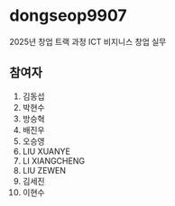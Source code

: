 # dongseop9907  
  2025년 창업 트랙 과정 ICT 비지니스 창업 실무

## 참여자 
1. 김동섭
2. 박현수
3. 방승혁
4. 배진우
5. 오승영
6. LIU XUANYE
7. LI XIANGCHENG
8. LIU ZEWEN
9. 김세진
10. 이현수
